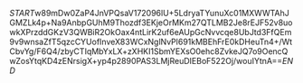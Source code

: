 $START$w89mDw0ZaP4JnVPQsaV172096lU+5LdryaTYunuXc01MXWWTAhJGMZLk4p+Na9AnbpGUhM9Thozdf3EKjeOrMKm27QTLMB2Je8rEJF52v8uowkXPrzddGKzV3QWBiR2OkOax4ntLirK2uf6eAUpGcNvvcqe8UbJtd3FfQEm9v9wnsaZfT5qzcCYUofInveX83WCxNglNvPl691kMBEhFrE0kDHeuTn4+/WtCbvYg/F6Q4/zbyCTIqMbYxLX+zXHKI1SbmYEXsO0ehc8ZvkeJQ7o9OencQwZosYtqKD4zENrsigX+yp4p2890PAS3LMjReuDIEBoF522Oj/wouIYtnA==$END$